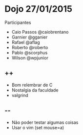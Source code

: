 # Dojo 27/01/2015

Participantes

- Caio Passos @caiobrentano
- Garnier @gganier
- Rafael @aflag
- Roberto @roberto
- Pablo @scorphus
- Wilson @wpjunior

## ++

- Bom relembrar de C
- Nostalgia da faculdade
- valgrind

## -- 

- Não poder testar algumas coisas
- Usar o vim (set mouse=a)

